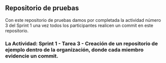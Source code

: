 ## Repositorio de pruebas

Con este repositorio de pruebas damos por completada la actividad número 3 del Sprint 1 una vez todos los participantes realicen un commit en este repositorio.

### La Actividad: Sprint 1 - Tarea 3 - Creación de un repositorio de ejemplo dentro de la organización, donde cada miembro evidencie un commit.
